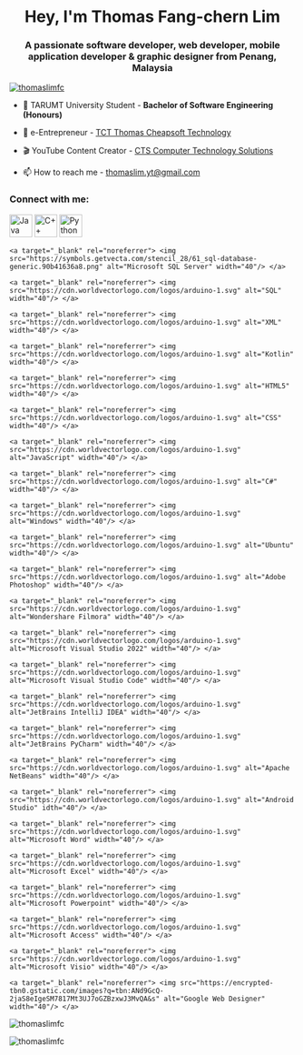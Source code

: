 <h1 align="center">Hey, I'm Thomas Fang-chern Lim</h1>
<h3 align="center">A passionate software developer, web developer, mobile application developer & graphic designer from Penang, Malaysia</h3>

<p align="left"> <a href="https://github.com/ryo-ma/github-profile-trophy"><img src="https://github-profile-trophy.vercel.app/?username=thomaslimfc" alt="thomaslimfc" /></a> </p>

- 🌱 TARUMT University Student - **Bachelor of Software Engineering (Honours)**

- 🛒 e-Entrepreneur - [TCT Thomas Cheapsoft Technology](https://thomaslimfc.github.io/tct/about-us.html)
    
- 🎬 YouTube Content Creator - [CTS Computer Technology Solutions](https://youtube.com/channel/UCJQqFq3O7H-8kuJZMd0k3KA)

- 📫 How to reach me - thomaslim.yt@gmail.com

<h3 align="left">Connect with me:</h3>


<p align="left">
    <a target="_blank" rel="noreferrer"> <img src="https://cdn4.iconfinder.com/data/icons/logos-and-brands/512/181_Java_logo_logos-512.png" alt="Java" width="40"/> </a>
    <a target="_blank" rel="noreferrer"> <img src="https://encrypted-tbn0.gstatic.com/images?q=tbn:ANd9GcTREadhYWxcLBoldO_5kFkZWJk_hceOMM1CxQ&s" alt="C++" width="40"/> </a>
    <a target="_blank" rel="noreferrer"> <img src="https://quantumzeitgeist.com/wp-content/uploads/pythoned.png" alt="Python" width="40"/> </a> 

    <a target="_blank" rel="noreferrer"> <img src="https://symbols.getvecta.com/stencil_28/61_sql-database-generic.90b41636a8.png" alt="Microsoft SQL Server" width="40"/> </a> 

    <a target="_blank" rel="noreferrer"> <img src="https://cdn.worldvectorlogo.com/logos/arduino-1.svg" alt="SQL" width="40"/> </a> 

    <a target="_blank" rel="noreferrer"> <img src="https://cdn.worldvectorlogo.com/logos/arduino-1.svg" alt="XML" width="40"/> </a> 

    <a target="_blank" rel="noreferrer"> <img src="https://cdn.worldvectorlogo.com/logos/arduino-1.svg" alt="Kotlin" width="40"/> </a> 

    <a target="_blank" rel="noreferrer"> <img src="https://cdn.worldvectorlogo.com/logos/arduino-1.svg" alt="HTML5" width="40"/> </a> 

    <a target="_blank" rel="noreferrer"> <img src="https://cdn.worldvectorlogo.com/logos/arduino-1.svg" alt="CSS" width="40"/> </a>     

    <a target="_blank" rel="noreferrer"> <img src="https://cdn.worldvectorlogo.com/logos/arduino-1.svg" alt="JavaScript" width="40"/> </a> 

    <a target="_blank" rel="noreferrer"> <img src="https://cdn.worldvectorlogo.com/logos/arduino-1.svg" alt="C#" width="40"/> </a> 

    <a target="_blank" rel="noreferrer"> <img src="https://cdn.worldvectorlogo.com/logos/arduino-1.svg" alt="Windows" width="40"/> </a> 

    <a target="_blank" rel="noreferrer"> <img src="https://cdn.worldvectorlogo.com/logos/arduino-1.svg" alt="Ubuntu" width="40"/> </a> 

    <a target="_blank" rel="noreferrer"> <img src="https://cdn.worldvectorlogo.com/logos/arduino-1.svg" alt="Adobe Photoshop" width="40"/> </a> 

    <a target="_blank" rel="noreferrer"> <img src="https://cdn.worldvectorlogo.com/logos/arduino-1.svg" alt="Wondershare Filmora" width="40"/> </a> 

    <a target="_blank" rel="noreferrer"> <img src="https://cdn.worldvectorlogo.com/logos/arduino-1.svg" alt="Microsoft Visual Studio 2022" width="40"/> </a> 

    <a target="_blank" rel="noreferrer"> <img src="https://cdn.worldvectorlogo.com/logos/arduino-1.svg" alt="Microsoft Visual Studio Code" width="40"/> </a> 

    <a target="_blank" rel="noreferrer"> <img src="https://cdn.worldvectorlogo.com/logos/arduino-1.svg" alt="JetBrains IntelliJ IDEA" width="40"/> </a> 

    <a target="_blank" rel="noreferrer"> <img src="https://cdn.worldvectorlogo.com/logos/arduino-1.svg" alt="JetBrains PyCharm" width="40"/> </a> 
    
    <a target="_blank" rel="noreferrer"> <img src="https://cdn.worldvectorlogo.com/logos/arduino-1.svg" alt="Apache NetBeans" width="40"/> </a> 

    <a target="_blank" rel="noreferrer"> <img src="https://cdn.worldvectorlogo.com/logos/arduino-1.svg" alt="Android Studio" idth="40"/> </a> 

    <a target="_blank" rel="noreferrer"> <img src="https://cdn.worldvectorlogo.com/logos/arduino-1.svg" alt="Microsoft Word" width="40"/> </a> 

    <a target="_blank" rel="noreferrer"> <img src="https://cdn.worldvectorlogo.com/logos/arduino-1.svg" alt="Microsoft Excel" width="40"/> </a> 

    <a target="_blank" rel="noreferrer"> <img src="https://cdn.worldvectorlogo.com/logos/arduino-1.svg" alt="Microsoft Powerpoint" width="40"/> </a>     

    <a target="_blank" rel="noreferrer"> <img src="https://cdn.worldvectorlogo.com/logos/arduino-1.svg" alt="Microsoft Access" width="40"/> </a>     

    <a target="_blank" rel="noreferrer"> <img src="https://cdn.worldvectorlogo.com/logos/arduino-1.svg" alt="Microsoft Visio" width="40"/> </a>     

    <a target="_blank" rel="noreferrer"> <img src="https://encrypted-tbn0.gstatic.com/images?q=tbn:ANd9GcQ-2jaS8eIgeSM7817Mt3UJ7oGZBzxwJ3MvQA&s" alt="Google Web Designer" width="40"/> </a>
</p>

<p><img align="center" src="https://github-readme-stats.vercel.app/api/top-langs?username=thomaslimfc&show_icons=true&locale=en&layout=compact" alt="thomaslimfc" /></p>

<p><img align="center" src="https://github-readme-streak-stats.herokuapp.com/?user=thomaslimfc&" alt="thomaslimfc" /></p>

